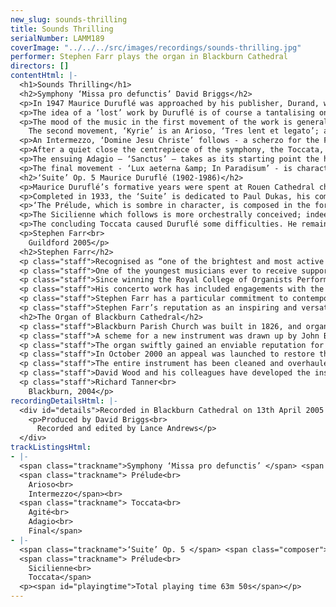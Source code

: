 ```yaml
---
new_slug: sounds-thrilling
title: Sounds Thrilling
serialNumber: LAMM189
coverImage: "../../../src/images/recordings/sounds-thrilling.jpg"
performer: Stephen Farr plays the organ in Blackburn Cathedral
directors: []
contentHtml: |-
  <h1>Sounds Thrilling</h1>
  <h2>Symphony ‘Missa pro defunctis’ David Briggs</h2>
  <p>In 1947 Maurice Duruflé was approached by his publisher, Durand, with a commission for a choral setting of the Requiem Mass. By chance he was already working on sketches for a suite of organ pieces based on the plainsong ‘Missa pro defunctis’. Work on the suite had not progressed far, and only one or two movements - particularly the ‘Sanctus’ and ‘Libera me’ – were beginning to take shape 1. Material from these sketches was apparently diverted to use in the new commission, and although (or perhaps because) the Requiem turned out to be a masterpiece, Duruflé never – as far as we know – returned to his original concept of a plainsong-based suite for organ. The sketches are presumed lost or destroyed.</p>
  <p>The idea of a ‘lost’ work by Duruflé is of course a tantalising one, and in 2003 Stephen Farr commissioned David Briggs to compose as ‘hommage’, rather than pastiche, the organ work that Duruflé had, as it were, abandoned. In seven movements, the new Symphony requires a colourful and resourceful instrument able to supply the full range of romantic French sonorities. It was completed in January 2004 and received its world premiere in the St David’s Festival in June of the same year.</p>
  <p>The mood of the music in the first movement of the work is generally sombre. The opening bars of the ‘Prélude’ bear a passing resemblance to the ‘Prélude’ of Vierne’s 4th symphony, with its pedal theme under an octave ostinato; a gradual crescendo engendered by the repetition of motifs derived from the plainsong theme leads to a central climax in Eb minor, ‘Lent et puissant’. The opening bars are heard again, and although a new demisemiquaver figure briefly generates new momentum over a striding pedal figure the movement eventually closes quietly in F major.<br>
    The second movement, ‘Kyrie’ is an Arioso, ‘Tres lent et legato’; against slow chromatic progressions, the Clarinette introduces the plainsong ‘en taille’. Energy accumulates steadily through the movement, until a rising choral passage is suddenly interrupted. In the closing moments the Pedal Fonds and Flûte 8 play the plainsong against evocative harmonies on the Célestes.</p>
  <p>An Intermezzo, ‘Domine Jesu Christe’ follows - a scherzo for the Flûtes, against whose rapid passagework the Basson and Chalumeau state fragments of plainsong.</p>
  <p>After a quiet close the centrepiece of the symphony, the Toccata, introduces a new note of aggression, its rapid pedal scales and chordal outbursts leading without a break to the ‘Dies irae’ Agité. Marked ‘Lourdement et tres aggressif’, this movement is a close relative of the ‘Crucifixion’ movement from Dupré’s ‘Symphonie Passion’, its constant offbeat figures on the tutti generating a central climax which eventually subsides to a restless conclusion, reminiscent of the opening bars of the Symphony.</p>
  <p>The ensuing Adagio – ‘Sanctus’ – takes as its starting point the harmonic structure of Duruflé’s own setting in the ‘Requiem’, moving into unexpected harmonic territory before the solo Hautbois introduces the closing pages of the movement. The music gradually dissipates as a single flute line descends from top to bottom of the keyboard.</p>
  <p>The final movement - ‘Lux aeterna &amp; In Paradisum’ - is characterised by swinging carillon figures; chamades state the plainsong ‘en taille’ in the pedal against the Grand Plein Jeu in the classical manner. The music reaches a tremendous climax before a gradual diminuendo leads to the closing moments of the piece. Bourdon and Nazard play phrases from the plainsong against an expressive harmonic background before the Symphony concludes quietly in C major.</p>
  <h2>‘Suite’ Op. 5 Maurice Duruflé (1902-1986)</h2>
  <p>Maurice Duruflé’s formative years were spent at Rouen Cathedral choir school; at the age of 17 he moved to Paris to study organ with Tournemire at Ste. Clotilde and Vierne at Notre Dame. He subsequently entered the Paris Conservatoire at the age of 18 as an organ pupil of Gigout. Duruflé proved a distinguished student, winning ‘premiers prix’ for organ, harmony, fugue and accompaniment, and, in 1928, composition. His successful international career – he made regular trips to the USA and Europe, in particular, throughout the 1960s and 1970s in partnership with his wife, Marie-Madeleine - was combined with his post as titulaire of St Etienne-du-Mont in Paris. His performing days were abruptly terminated by a car accident in 1975 from which he never fully recovered. He died after some months of illness in 1986, having apparently composed very little in the preceding years. Despite the numerous honours accorded him, he remained the most self-critical and unconfident of composers, frequently revising and improving his works; only a dozen or so opus numbers were released for publication.</p>
  <p>Completed in 1933, the ‘Suite’ is dedicated to Paul Dukas, his composition professor at the Paris Conservatoire. The work opens in ominous mood in Eb minor; in Duruflé’s own words:</p>
  <p>‘The Prélude, which is sombre in character, is composed in the form of a diptych. A single theme, presented in three successive expositions, gradually accumulates the power of the organ. The second part [which quotes the ‘Pie Jesu’ of his own Requiem] consists of a long recitative, developing the first notes of the theme.‘</p>
  <p>The Sicilienne which follows is more orchestrally conceived; indeed, an orchestration of it by the composer for small ensemble has recently been discovered among his papers. Duruflé described it as being of ‘classic construction’, and the opening theme (played on the Hautbois) alternates with related episodes of typical harmonic and colouristic refinement.</p>
  <p>The concluding Toccata caused Duruflé some difficulties. He remained unhappy with it, authorising a substantial cut and adding a different ending after it was first published; by the time he came to record his works he refused to countenance its inclusion. In Pierre Cochereau’s copy of the work he wrote ‘My dear Pierre, never play this bad piece’ 2. Ironically perhaps, in view of Duruflé’s feelings, it has become established as one of the classics of the French Toccata genre, albeit one that makes the most testing musical and technical demands on the performer. The striding pedal tune of the opening section gives way to a more lyrical second theme; both are later combined before the piece concludes brilliantly in B major.</p>
  <p>Stephen Farr<br>
    Guildford 2005</p>
  <h2>Stephen Farr</h2>
  <p class="staff">Recognised as “one of the brightest and most active young English recitalists” who “plays with immaculate finish and buoyancy” (Classic CD), Stephen Farr is widely regarded as one of the finest organists of his generation, with a virtuoso technique and an impressive stylistic grasp of a wide-ranging repertoire.</p>
  <p class="staff">One of the youngest musicians ever to receive support from the Countess of Munster Musical Trust, Stephen Farr studied with Robert Munns and David Sanger in London and Cambridge. A subsequent grant from the Worshipful Company of Musicians (W.T. Best Scholarship) enabled him to receive tuition from Piet Kee in Haarlem and Hans Fagius in Copenhagen. In 1984 he became Organ Scholar of Clare College Cambridge, where he obtained a double first in Music and a Masters degree in Musicology. Sub-organist posts at Christ Church Oxford and Winchester Cathedral preceded his appointment in 1999 as Organist of Guildford Cathedral, a position which he now combines with a busy freelance career.</p>
  <p class="staff">Since winning the Royal College of Organists Performer of the Year in 1988 and further prizes at the international competitions in Odense, St Alban’s and Paisley, Stephen Farr has enjoyed recognition at international level, with performing tours to North and South America, Australia – including a concerto performance in Sydney Opera House – and throughout Europe. He maintains a regular broadcast presence, and as a recitalist has featured in the main series of the major venues in the UK – among them St Paul’s Cathedral, Westminster Abbey, Westminster Cathedral, King’s College Cambridge, St John’s Smith Square, Symphony Hall Birmingham, the Bridgewater Hall and the Fairfield Halls.</p>
  <p class="staff">His concerto work has included engagements with the Bournemouth Symphony Orchestra, Ulster Orchestra and the London Mozart Players; he recently made his debut in the Amsterdam Concertgebouw with the Slovenian Radio Symphony Orchestra. He has also worked with other leading ensembles including Florilegium, the Bach Choir, BBC Singers, English Concert, London Baroque Soloists, Royal Philharmonic Orchestra, Wallace Collection, Endymion Ensemble and Orchestra of the Age of Enlightenment.</p>
  <p class="staff">Stephen Farr has a particular commitment to contemporary music, and has been involved in premieres of works by composers as diverse as Patrick Gowers, Francis Pott, Judith Bingham, and Howard Goodall. He also collaborated with Thomas Adès in a recording for EMI of the composer’s Under Hamelin Hill, part of an extensive and wide-ranging discography. For the 2004-5 season he commissioned a new organ symphony from David Briggs, inspired by Maurice Duruflé’s setting of the Requiem mass. He gave the world premiere of the work in the 2004 St David’s Festival and the London premiere in the St Paul’s Cathedral Celebrity Series. In February 2006 he will perform the Symphony in the cathedral of Notre-Dame in Paris.</p>
  <p class="staff">Stephen Farr’s reputation as an inspiring and versatile teacher leads to frequent invitations to tutor on residential courses for young organists, most recently for the Royal College of Organists and the Oundle International Organ Week, and he is currently Organ Tutor at Tonbridge School. He is a Council member, examiner and member of the Executive of the Royal College of Organists, and was recently elected a Fellow of the Royal Society of Arts.</p>
  <h2>The Organ of Blackburn Cathedral</h2>
  <p class="staff">Blackburn Parish Church was built in 1826, and organs by Gray (1826 and 1831) and Cavaillé-Coll (1875) were placed on the west wall of the church. The building was re-consecrated as a Cathedral in 1926, when the Diocese of Blackburn was established, and ambitious plans to extend the building were drawn up. When the large transepts were completed in 1953, Henry Willis III was commissioned to move the organ to a bridge at the East end of the Nave. In 1964 the organ was taken down so that a temporary wall could be built, dividing the nave from the transepts to enable work to begin on restoring the nave, whilst the remainder of the cathedral could be used for worship. J.W. Walker and Sons removed the organ and lent the cathedral a four-rank, totally enclosed, extension organ, which served well for five years.</p>
  <p class="staff">A scheme for a new instrument was drawn up by John Bertalot (the Cathedral Organist), in consultation with Francis Jackson and Bert Collop (managing director of Walker’s). William Thompson, a generous benefactor from Burnley who had already given large sums of money for the restoration of the Nave and the building of the Lantern Tower and Spire, was asked by John Bertalot to give £30,000 to pay for the new organ. On 20th March, 1968, an envelope arrived from him with a cheque for 30,000 guineas (£31, 500) made out to John Bertalot. The new organ was dedicated on 20th December 1969. It was voiced by Walter Goodey and Dennis Thurlow. John Hayward, the artist, consulted with Walker’s to produce the stunning highly coloured organ “cases”, including swell boxes which are in full view, and a doubly mitred Serpent, coloured green and gold.</p>
  <p class="staff">The organ swiftly gained an enviable reputation for its vibrant tonal quality, most notably the fiery reed stops. However, from as early as 1983, serious problems became apparent, particularly in relation to the wind system and action. At the same time, the Lantern Tower also required major work, thus delaying work to the organ. In 1994, shortly after Gordon Stewart’s appointment as Director of Music, David Wood took over the care of the organ. Some short term problems were attended to and the console was modernised.</p>
  <p class="staff">In October 2000 an appeal was launched to restore the organ. I was keen that all of the 1969 tonal features should be retained, but that the opportunity should be taken to provide various extra colours to enhance and better equip an instrument that is expected not only to accompany liturgy on a daily basis, but also to present the complete range of solo repertoire in a stylistic manner. For example, I felt that an Oboe on the Swell and a Fifteenth on the Great were essential additions. Also that a reed at 8’ pitch on the Positive and a Vox Humana would be useful and that the organ really needed additional 8’ foundation pitch, more gravitas on the Pedal and extra 16’ manual tone. In order to address these desired tonal additions and to bring the organ into proper working order, I devised a scheme to restore and enlarge the organ, in consultation with David Briggs, John Bertalot, Canon Andrew Hindley, Greg Morris and David Wood. The organ was restored and enlarged between July 2001 and June 2002, during which time a Rodgers digital instrument was used.</p>
  <p class="staff">The entire instrument has been cleaned and overhauled. A Fifteenth on the Great and a Cliquot-style Cromorne on the Positive have been added. The new Solo department has been positioned above the Great, with new stops: Flûte Harmonique 8’, Viola 8’, Viola Céleste 8’, Flûte Octaviante 4’ and Voix Humaine. The old Swell Cromorne has been moved to the Solo, and renamed “Clarinette”; in its place on the Swell is a new Hautbois. Two new ranks of pipes have been made available on the Pedal: a 6 2/5 Grosse Tierce and 10 2/3 Grosse Quint. Two new digital ranks, by Walker Technical Company USA, have also been made available on the Pedal: 32’ Sub Principal and 16’ Flûte Ouverte. A wealth of octave and sub-octave couplers have been provided. A new 4 manual console has been built by Wood of Huddersfield, in the style of the original 3 manual console. A new Cymbelstern and star have been added and safety features for maintaining the instrument have been incorporated.</p>
  <p class="staff">David Wood and his colleagues have developed the instrument with great skill; they have breathed new life into all the wonderful original colours which had been sounding tired for some years and have blended new ranks into the organ in such a sensitive way. The result is an incredibly versatile and reliable instrument with a tremendous range of dynamic and tonal colour, coupled with a sense of sheer power, but also great subtlety and tremendous beauty. There are few organs in the world that can demonstrate the entire solo repertoire with such a convincing sense of style. It is also a fantastic organ for the liturgy, capable of accompanying choir and congregation in a sensitive manner. The full range of the organ’s capabilities was shown off to great effect at the opening recital by David Briggs on 6th July 2002. This recording provides further evidence!</p>
  <p class="staff">Richard Tanner<br>
    Blackburn, 2004</p>
recordingDetailsHtml: |-
  <div id="details">Recorded in Blackburn Cathedral on 13th April 2005 by kind permission of Richard Tanner and the Dean and Chapter
    <p>Produced by David Briggs<br>
      Recorded and edited by Lance Andrews</p>
  </div>
trackListingsHtml:
- |-
  <span class="trackname">Symphony ‘Missa pro defunctis’ </span> <span class="composer">David Briggs</span><br>
  <span class="trackname"> Prélude<br>
    Arioso<br>
    Intermezzo</span><br>
  <span class="trackname"> Toccata<br>
    Agité<br>
    Adagio<br>
    Final</span>
- |-
  <span class="trackname">‘Suite’ Op. 5 </span> <span class="composer">Maurice Duruflé</span><br>
  <span class="trackname"> Prélude<br>
    Sicilienne<br>
    Toccata</span>
  <p><span id="playingtime">Total playing time 63m 50s</span></p>
---
```



